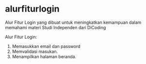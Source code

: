 # alurfiturlogin
Alur Fitur Login yang dibuat untuk meningkatkan kemampuan dalam memahami materi Studi Independen dari DiCoding

Alur Fitur Login:
1. Memasukkan email dan password
2. Memvalidasi masukan.
3. Menampilkan halaman beranda.

